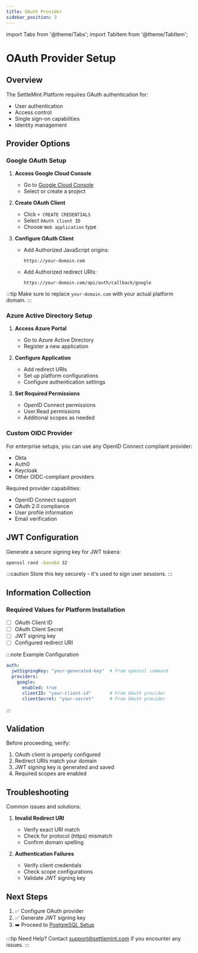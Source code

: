```yaml
---
title: OAuth Provider
sidebar_position: 3
---
```


import Tabs from '@theme/Tabs';
import TabItem from '@theme/TabItem';

# OAuth Provider Setup

## Overview

The SettleMint Platform requires OAuth authentication for:
* User authentication
* Access control
* Single sign-on capabilities
* Identity management

## Provider Options

<Tabs>
<TabItem value="google" label="Google OAuth" default>

### Google OAuth Setup

1. **Access Google Cloud Console**
   * Go to [Google Cloud Console](https://console.developers.google.com/apis/credentials)
   * Select or create a project

2. **Create OAuth Client**
   * Click `+ CREATE CREDENTIALS`
   * Select `OAuth client ID`
   * Choose `Web application` type

3. **Configure OAuth Client**
   * Add Authorized JavaScript origins:
     ```
     https://your-domain.com
     ```
   * Add Authorized redirect URIs:
     ```
     https://your-domain.com/api/auth/callback/google
     ```

:::tip
Make sure to replace `your-domain.com` with your actual platform domain.
:::

</TabItem>
<TabItem value="azure" label="Azure AD">

### Azure Active Directory Setup

1. **Access Azure Portal**
   * Go to Azure Active Directory
   * Register a new application

2. **Configure Application**
   * Add redirect URIs
   * Set up platform configurations
   * Configure authentication settings

3. **Set Required Permissions**
   * OpenID Connect permissions
   * User.Read permissions
   * Additional scopes as needed

</TabItem>
<TabItem value="custom" label="Custom OIDC">

### Custom OIDC Provider

For enterprise setups, you can use any OpenID Connect compliant provider:
* Okta
* Auth0
* Keycloak
* Other OIDC-compliant providers

Required provider capabilities:
* OpenID Connect support
* OAuth 2.0 compliance
* User profile information
* Email verification

</TabItem>
</Tabs>

## JWT Configuration

Generate a secure signing key for JWT tokens:
```bash
openssl rand -base64 32
```

:::caution
Store this key securely - it's used to sign user sessions.
:::

## Information Collection

<div className="alert alert--success" role="alert">

### Required Values for Platform Installation

* [ ] OAuth Client ID
* [ ] OAuth Client Secret
* [ ] JWT signing key
* [ ] Configured redirect URI

:::note Example Configuration
```yaml
auth:
  jwtSigningKey: "your-generated-key"  # From openssl command
  providers:
    google:
      enabled: true
      clientID: "your-client-id"       # From OAuth provider
      clientSecret: "your-secret"      # From OAuth provider
```
:::

</div>

## Validation

Before proceeding, verify:
1. OAuth client is properly configured
2. Redirect URIs match your domain
3. JWT signing key is generated and saved
4. Required scopes are enabled

## Troubleshooting

Common issues and solutions:

1. **Invalid Redirect URI**
   * Verify exact URI match
   * Check for protocol (https) mismatch
   * Confirm domain spelling

2. **Authentication Failures**
   * Verify client credentials
   * Check scope configurations
   * Validate JWT signing key

## Next Steps

1. ✅ Configure OAuth provider
2. ✅ Generate JWT signing key
3. ➡️ Proceed to [PostgreSQL Setup](./postgresql)

:::tip Need Help?
Contact [support@settlemint.com](mailto:support@settlemint.com) if you encounter any issues.
:::